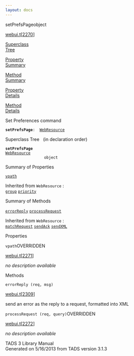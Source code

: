 ```yaml
---
layout: docs
---
```

<span class="title">setPrefsPage</span><span class="type">object</span>

[webui.t](../file/webui.t.html)\[[2270](../source/webui.t.html#2270)\]

[Superclass  
Tree](#_SuperClassTree_)

[Property  
Summary](#_PropSummary_)

[Method  
Summary](#_MethodSummary_)

[Property  
Details](#_Properties_)

[Method  
Details](#_Methods_)



Set Preferences command

**`setPrefsPage`**` :   `[`WebResource`](../object/WebResource.html)



<span id="_SuperClassTree_"></span>



<span class="hdln">Superclass Tree</span>   (in declaration order)



**`setPrefsPage`**  
[`WebResource`](../object/WebResource.html)  
`                 object`  
<span id="_PropSummary_"></span>



<span class="hdln">Summary of Properties</span>  



[`vpath`](#vpath)

Inherited from `WebResource` :  
[`group`](../object/WebResource.html#group) [`priority`](../object/WebResource.html#priority)

<span id="_MethodSummary_"></span>



<span class="hdln">Summary of Methods</span>  



[`errorReply`](#errorReply) [`processRequest`](#processRequest)

Inherited from `WebResource` :  
[`matchRequest`](../object/WebResource.html#matchRequest) [`sendAck`](../object/WebResource.html#sendAck) [`sendXML`](../object/WebResource.html#sendXML)

<span id="_Properties_"></span>



<span class="hdln">Properties</span>  



<span id="vpath"></span>

`vpath`<span class="rem">OVERRIDDEN</span>

[webui.t](../file/webui.t.html)\[[2271](../source/webui.t.html#2271)\]



*no description available*



<span id="_Methods_"></span>



<span class="hdln">Methods</span>  



<span id="errorReply"></span>

`errorReply (req, msg)`

[webui.t](../file/webui.t.html)\[[2309](../source/webui.t.html#2309)\]



send an error as the reply to a request, formatted into XML



<span id="processRequest"></span>

`processRequest (req, query)`<span class="rem">OVERRIDDEN</span>

[webui.t](../file/webui.t.html)\[[2272](../source/webui.t.html#2272)\]



*no description available*





TADS 3 Library Manual  
Generated on 5/16/2013 from TADS version 3.1.3


